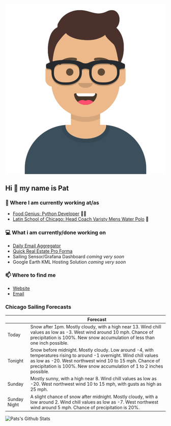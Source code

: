 [![Social banner for p-j-falconer](https://raw.githubusercontent.com/P-J-FALCONER/P-J-FALCONER/master/assets/avataaars.svg)](https://patfalconer.com/)
## Hi :wave: my name is Pat

### 💼 Where I am currently working at/as
- [Food Genius: Python Developer](https://getfoodgenius.com/) 🍔🐍
- [Latin School of Chicago: Head Coach Varisty Mens Water Polo](https://www.latinschool.org/) 🤽


### 💻 What i am currently/done working on
 - [Daily Email Aggregator](https://github.com/P-J-FALCONER/dott_daily_mail)
 - [Quick Real Estate Pro Forma](https://github.com/P-J-FALCONER/henry)
 - Sailing Sensor/Grafana Dashboard *coming very soon*
 - Google Earth KML Hosting Solution *coming very soon*

### 📫 Where to find me
 - [Website](https://patfalconer.com/)
 - [Email](mailto:patrick.j.falconer@gmail.com)


### Chicago Sailing Forecasts
|   | Forecast  |
|---|---|
| Today | Snow after 1pm. Mostly cloudy, with a high near 13. Wind chill values as low as -3. West wind around 10 mph. Chance of precipitation is 100%. New snow accumulation of less than one inch possible. |
| Tonight | Snow before midnight. Mostly cloudy. Low around -4, with temperatures rising to around -1 overnight. Wind chill values as low as -20. West northwest wind 10 to 15 mph. Chance of precipitation is 100%. New snow accumulation of 1 to 2 inches possible. |
| Sunday | Mostly sunny, with a high near 8. Wind chill values as low as -20. West northwest wind 10 to 15 mph, with gusts as high as 25 mph. |
| Sunday Night | A slight chance of snow after midnight. Mostly cloudy, with a low around 2. Wind chill values as low as -7. West northwest wind around 5 mph. Chance of precipitation is 20%. |

![Pats's Github Stats](https://github-readme-stats.vercel.app/api?username=p-j-falconer&show_icons=true&theme=radical)
